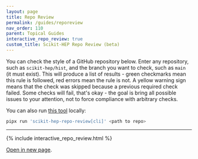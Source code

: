 ```yaml
---
layout: page
title: Repo Review
permalink: /guides/reporeview
nav_order: 110
parent: Topical Guides
interactive_repo_review: true
custom_title: Scikit-HEP Repo Review (beta)
---
```


You can check the style of a GitHub repository below. Enter any repository, such
as `scikit-hep/hist`, and the branch you want to check, such as `main` (it must
exist). This will produce a list of results - green checkmarks mean this rule is
followed, red errors mean the rule is not. A yellow warning sign means that the
check was skipped because a previous required check failed. Some checks will
fail, that's okay - the goal is bring all possible issues to your attention, not
to force compliance with arbitrary checks.

You can also run [this tool](https://github.com/scikit-hep/repo-review)
locally:

```bash
pipx run 'scikit-hep-repo-review[cli]' <path to repo>
```

---

{% include interactive_repo_review.html %}

[Open in new page](https://scikit-hep.github.io/repo-review/).
